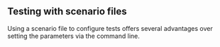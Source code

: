 ## Testing with scenario files
Using a scenario file to configure tests offers several advantages over setting the parameters via the command line. 